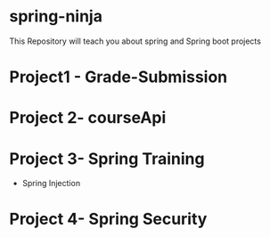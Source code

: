 # spring-ninja
This Repository will teach you about spring and Spring boot projects 
# Project1 - Grade-Submission
# Project 2-  courseApi
# Project 3- Spring Training 
  - Spring Injection

# Project 4- Spring Security